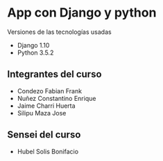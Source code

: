 # App con Django y python 
Versiones de las tecnologías usadas
* Django 1.10
* Python 3.5.2

## Integrantes del curso
* Condezo Fabian Frank
* Nuñez Constantino Enrique 
* Jaime Charri Huerta
* Silipu Maza Jose

## Sensei del curso
* Hubel Solis Bonifacio
